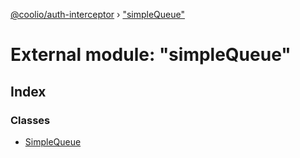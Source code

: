 [@coolio/auth-interceptor](../README.md) › ["simpleQueue"](_simplequeue_.md)

# External module: "simpleQueue"

## Index

### Classes

* [SimpleQueue](../classes/_simplequeue_.simplequeue.md)
